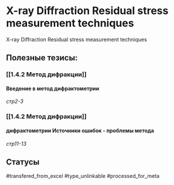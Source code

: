 # X-ray Diffraction Residual stress measurement techniques

X-ray Diffraction Residual stress measurement techniques

## Полезные тезисы:
### [[1.4.2 Метод дифракции]]
#### Введение в метод дифрактометрии
_стр2-3_

### [[1.4.2 Метод дифракции]]
#### дифрактометрии Источники ошибок - проблемы метода
_стр11-13_

## Статусы
#transfered_from_excel 
#type_unlinkable 
#processed_for_meta
